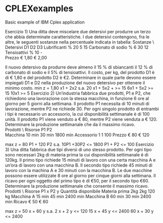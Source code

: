 # CPLEXexamples
Basic example of IBM Cplex application

Esercizio 1) Una ditta deve miscelare due detersivi per produrre un terzo che abbia determinate caratteristiche. I due detersivi contengono, fra le altre, le seguenti sostanze nella percentuale indicata in tabella:
Sostanze \ Detersivi	D1	D2	D3
Lubrificanti %	20	5	15
Carbonato di sodio %	6	30	12
Tensioattivi %	10	-	
Prezzo	€ 1,80	€ 2,00	

Il nuovo detersivo da produrre deve almeno il 15 % di sbiancanti il 12 % di carbonato di sodio e il 5% di tensioattivi. Il costo, per kg, del prodotto D1 è di € 1,80 e del prodotto D2 è €2. Determinare in quale parte devono essere impiegati D1 e D2 nella produzione del nuovo detersivo per ottenere il minimo costo.
min z = 1,80 x1 + 2x2
s.a. 20 x1 + 5x2 + >= 15
      6x1 + 5x2 >= 15
      10x1 >= 5
Esercizio 2) Un’industria fabbrica due prodotti, P1 e P2, che richiedono una lavorazione con la stessa macchina, in funzione 6 ore al giorno per 5 giorni alla settimana. Il prodotto P1 necessita di 10 minuti di lavorazione, mentre P2 ne richiede 30. Per ogni singolo prodotto di entrambi i tipi è necessario un accessorio, la cui disponibilità settimanale è di 100 unità. Il prodotto P1 viene venduto a € 80, mentre P2 viene venduta a € 120. Determinare la produzione settimanale che da il massimo ricavo.	
Prodotti \ Risorse	P1	P2	
Macchina	10 min	30 min	1800 min
Accessorio	1	1	100
Prezzo	€ 80	€ 120	

max z = 80 P1 + 120 P2
s.a. 10P1 +30P2 <= 1800
P1 + P2 <= 100
Esercizio 3) Una ditta fabbrica due tipi diversi di uno stesso prodotto. Per ogni tipo sono necessari 2kg di materia prima la cui disponibilità settimanale è di 120kg. Il primo tipo richiede 15 minuti di lavoro con una certa macchina A e un’ora di lavoro con una macchina B. Il secondo tipo richiede 45 minuti di lavoro con la machina A e 30 minuti con la macchina B. Le due macchine possono essere utilizzate 8 ore al giorno per cinque giorni alla settimana. Il ricavo per ogni oggetto del primo tipo è di €50, per il secondo tipo €60. Determinare la produzione settimanale che consente il massimo ricavo.
Prodotti \ Risorse	P1 x	P2 y	Quantità disponibile
Materia prima	2kg	2kg	120 kg
Macchina A	15 min	45 min	2400 min
Macchina B	60 min	30 min	2400 min
Ricavo	€ 50	€ 60	


max z = 50 x + 60 y
s.a. 2 x + 2 y <= 120
       15 x + 45 y <= 2400
       60 x + 30 y <= 2400



